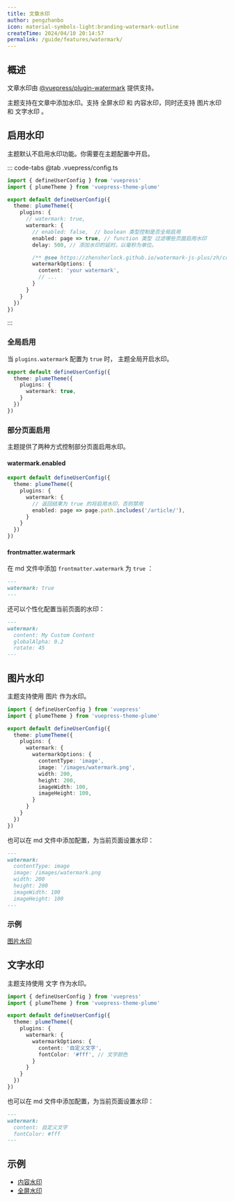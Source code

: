 ```yaml
---
title: 文章水印
author: pengzhanbo
icon: material-symbols-light:branding-watermark-outline
createTime: 2024/04/10 20:14:57
permalink: /guide/features/watermark/
---
```


## 概述

文章水印由 [@vuepress/plugin-watermark](https://ecosystem.vuejs.press/zh/plugins/watermark.html) 提供支持。

主题支持在文章中添加水印。支持 全屏水印 和 内容水印，同时还支持 图片水印 和 文字水印 。

## 启用水印

主题默认不启用水印功能。你需要在主题配置中开启。

::: code-tabs
@tab .vuepress/config.ts

```ts
import { defineUserConfig } from 'vuepress'
import { plumeTheme } from 'vuepress-theme-plume'

export default defineUserConfig({
  theme: plumeTheme({
    plugins: {
      // watermark: true,
      watermark: {
        // enabled: false,  // boolean 类型控制是否全局启用
        enabled: page => true, // function 类型 过滤哪些页面启用水印
        delay: 500, // 添加水印的延时。以毫秒为单位。

        /** @see https://zhensherlock.github.io/watermark-js-plus/zh/config/ */
        watermarkOptions: {
          content: 'your watermark',
          // ...
        }
      }
    }
  })
})
```

:::

### 全局启用

当 `plugins.watermark` 配置为 `true` 时， 主题全局开启水印。

```ts
export default defineUserConfig({
  theme: plumeTheme({
    plugins: {
      watermark: true,
    }
  })
})
```

### 部分页面启用

主题提供了两种方式控制部分页面启用水印。

#### watermark.enabled

```ts
export default defineUserConfig({
  theme: plumeTheme({
    plugins: {
      watermark: {
        // 返回结果为 true 的将启用水印，否则禁用
        enabled: page => page.path.includes('/article/'),
      }
    }
  })
})
```

#### frontmatter.watermark

在 md 文件中添加 `frontmatter.watermark` 为 `true` ：

```md
---
watermark: true
---
```

还可以个性化配置当前页面的水印：

```md
---
watermark:
  content: My Custom Content
  globalAlpha: 0.2
  rotate: 45
---
```

## 图片水印

主题支持使用 图片 作为水印。

```ts
import { defineUserConfig } from 'vuepress'
import { plumeTheme } from 'vuepress-theme-plume'

export default defineUserConfig({
  theme: plumeTheme({
    plugins: {
      watermark: {
        watermarkOptions: {
          contentType: 'image',
          image: '/images/watermark.png',
          width: 200,
          height: 200,
          imageWidth: 100,
          imageHeight: 100,
        }
      }
    }
  })
})
```

也可以在 md 文件中添加配置，为当前页面设置水印：

```md
---
watermark:
  contentType: image
  image: /images/watermark.png
  width: 200
  height: 200
  imageWidth: 100
  imageHeight: 100
---
```

### 示例

[图片水印](/article/i4cuuonn/)

## 文字水印

主题支持使用 文字 作为水印。

```ts
import { defineUserConfig } from 'vuepress'
import { plumeTheme } from 'vuepress-theme-plume'

export default defineUserConfig({
  theme: plumeTheme({
    plugins: {
      watermark: {
        watermarkOptions: {
          content: '自定义文字',
          fontColor: '#fff', // 文字颜色
        }
      }
    }
  })
})
```

也可以在 md 文件中添加配置，为当前页面设置水印：

```md
---
watermark:
  content: 自定义文字
  fontColor: #fff
---
```

## 示例

- [内容水印](/article/2z59hh8g/)
- [全屏水印](/article/97s6ha1e/)
